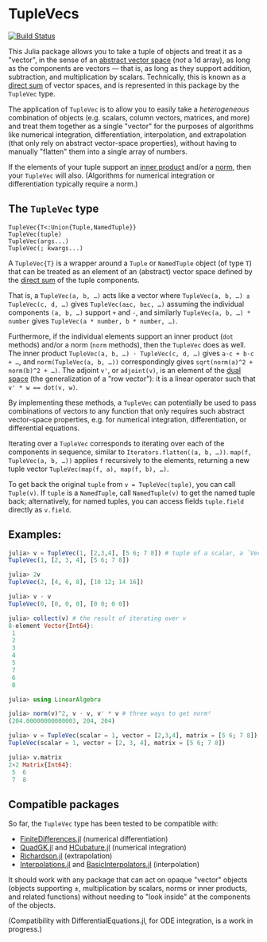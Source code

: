 # TupleVecs

[![Build Status](https://github.com/stevengj/TupleVecs.jl/actions/workflows/CI.yml/badge.svg?branch=main)](https://github.com/stevengj/TupleVecs.jl/actions/workflows/CI.yml?query=branch%3Amain)

This Julia package allows you to take a tuple of objects and treat it as a "vector", in the sense of an [abstract vector space](https://en.wikipedia.org/wiki/Vector_space) (*not* a 1d array), as long as the components are vectors — that is, as long as they support addition, subtraction, and multiplication by scalars.  Technically, this is known as a [direct sum](https://en.wikipedia.org/wiki/Direct_sum) of vector spaces, and is represented in this package by the `TupleVec` type.

The application of `TupleVec` is to allow you to easily take a *heterogeneous* combination of objects (e.g. scalars, column vectors, matrices, and more) and treat them together as a single "vector" for the purposes of algorithms like numerical integration, differentiation, interpolation, and extrapolation (that only rely on abstract vector-space properties), without having to manually "flatten" them into a single array of numbers.

If the elements of your tuple support an [inner product](https://en.wikipedia.org/wiki/Inner_product_space) and/or a [norm](https://en.wikipedia.org/wiki/Normed_vector_space), then your `TupleVec` will also.  (Algorithms for numerical integration or differentiation typically require a norm.)

## The `TupleVec` type

    TupleVec{T<:Union{Tuple,NamedTuple}}
    TupleVec(tuple)
    TupleVec(args...)
    TupleVec(; kwargs...)

A `TupleVec{T}` is a wrapper around a `Tuple` or `NamedTuple` object (of type `T`)
that can be treated as an element of an (abstract) vector space defined by the
[direct sum](https://en.wikipedia.org/wiki/Direct_sum) of the tuple components.

That is, a `TupleVec(a, b, …)` acts like a vector where `TupleVec(a, b, …) ± TupleVec(c, d, …)`
gives `TupleVec(a±c, b±c, …)` assuming the individual components `(a, b, …)` support `+` and `-`,
and similarly `TupleVec(a, b, …) * number` gives `TupleVec(a * number, b * number, …)`.

Furthermore, if the individual elements support an inner product (`dot` methods) and/or
a norm (`norm` methods), then the `TupleVec` does as well.  The inner product
`TupleVec(a, b, …) ⋅ TupleVec(c, d, …)` gives `a⋅c + b⋅c + …`, and `norm(TupleVec(a, b, …))`
correspondingly gives `sqrt(norm(a)^2 + norm(b)^2 + …)`.   The adjoint `v'`, or `adjoint(v)`,
is an element of the [dual space](https://en.wikipedia.org/wiki/Dual_space) (the generalization
of a "row vector"): it is a linear operator such that `v' * w == dot(v, w)`.

By implementing these methods, a `TupleVec` can potentially be used to pass combinations of
vectors to any function that only requires such abstract vector-space properties, e.g.
for numerical integration, differentiation, or differential equations.

Iterating over a `TupleVec` corresponds to iterating over each of the components in sequence,
similar to `Iterators.flatten((a, b, …))`.   `map(f, TupleVec(a, b, …))` applies `f` recursively
to the elements, returning a new tuple vector `TupleVec(map(f, a), map(f, b), …)`.

To get back the original `tuple` from `v = TupleVec(tuple)`, you can call `Tuple(v)`.  If
`tuple` is a `NamedTuple`, call `NamedTuple(v)` to get the named tuple back; alternatively,
for named tuples, you can access fields `tuple.field` directly as `v.field`.

## Examples:
```jl
julia> v = TupleVec(1, [2,3,4], [5 6; 7 8]) # tuple of a scalar, a `Vector`, and a `Matrix`
TupleVec(1, [2, 3, 4], [5 6; 7 8])

julia> 2v
TupleVec(2, [4, 6, 8], [10 12; 14 16])

julia> v - v
TupleVec(0, [0, 0, 0], [0 0; 0 0])

julia> collect(v) # the result of iterating over v
8-element Vector{Int64}:
 1
 2
 3
 4
 5
 7
 6
 8

julia> using LinearAlgebra

julia> norm(v)^2, v ⋅ v, v' * v # three ways to get norm²
(204.00000000000003, 204, 204)

julia> v = TupleVec(scalar = 1, vector = [2,3,4], matrix = [5 6; 7 8]) # named tuple
TupleVec(scalar = 1, vector = [2, 3, 4], matrix = [5 6; 7 8])

julia> v.matrix
2×2 Matrix{Int64}:
 5  6
 7  8
```

## Compatible packages
So far, the `TupleVec` type has been tested to be compatible with:

* [FiniteDifferences.jl](https://github.com/JuliaDiff/FiniteDifferences.jl) (numerical differentiation)
* [QuadGK.jl](https://github.com/JuliaMath/QuadGK.jl) and [HCubature.jl](https://github.com/JuliaMath/HCubature.jl) (numerical integration)
* [Richardson.jl](https://github.com/JuliaMath/Richardson.jl) (extrapolation)
* [Interpolations.jl](http://juliamath.github.io/Interpolations.jl) and [BasicInterpolators.jl](https://github.com/markmbaum/BasicInterpolators.jl) (interpolation)

It should work with any package that can act on opaque "vector" objects (objects supporting $\pm$, multiplication by scalars, norms or inner products, and related functions) without needing to "look inside" at the components of the objects.

(Compatibility with DifferentialEquations.jl, for ODE integration, is a work in progress.)
